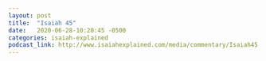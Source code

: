 ```yaml
---
layout: post
title:  "Isaiah 45"
date:   2020-06-28-10:20:45 -0500
categories: isaiah-explained
podcast_link: http://www.isaiahexplained.com/media/commentary/Isaiah45.mp3
---
```

